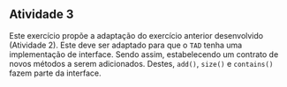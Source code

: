 ## Atividade 3

Este exercício propõe a adaptação do exercício anterior desenvolvido (Atividade 2). Este deve ser adaptado para que o `TAD` tenha uma implementação de interface. Sendo assim, estabelecendo um contrato de novos métodos a serem adicionados. Destes, `add()`, `size()` e `contains()` fazem parte da interface.
